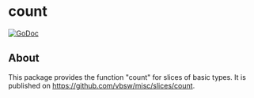 # count

[![GoDoc](https://godoc.org/github.com/vbsw/misc/slices/count?status.svg)](https://godoc.org/github.com/vbsw/misc/slices/count)

## About
This package provides the function "count" for slices of basic types. It is published on <https://github.com/vbsw/misc/slices/count>.
